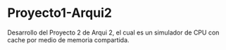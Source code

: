 # Proyecto1-Arqui2
Desarrollo del Proyecto 2 de Arqui 2, el cual es un simulador de CPU con cache por medio de memoria compartida.